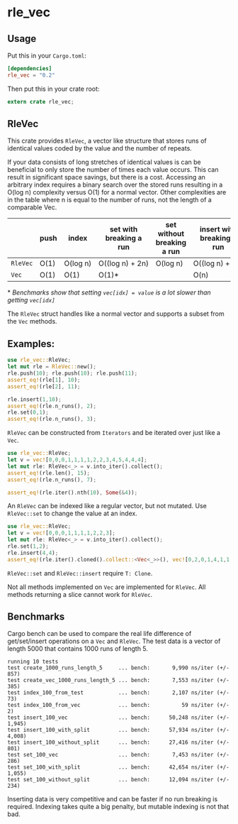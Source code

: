 # rle_vec

## Usage

Put this in your `Cargo.toml`:

```toml
[dependencies]
rle_vec = "0.2"
```

Then put this in your crate root:

```rust
extern crate rle_vec;
```

## RleVec
This crate provides `RleVec`, a vector like structure that stores runs of identical values coded
by the value and the number of repeats.

If your data consists of long stretches of identical values is can be beneficial to only store
the number of times each value occurs. This can result in significant space savings, but there
is a cost. Accessing an arbitrary index requires a binary search over the stored runs resulting
in a O(log n) complexity versus O(1) for a normal vector. Other complexities are in the table
where n is equal to the number of runs, not the length of a comparable Vec.

|        |push|index   |set with breaking a run|set without breaking a run|insert with breaking a run|insert without breaking a run|
|--------|----|--------|-----------------------|--------------------------|--------------------------|-----------------------------|
|`RleVec`|O(1)|O(log&nbsp;n)|O((log&nbsp;n)&nbsp;+&nbsp;2n)|O(log&nbsp;n)|O((log&nbsp;n)&nbsp;+&nbsp;2n)|O((log&nbsp;n)&nbsp;+&nbsp;n)|
|`Vec`|O(1)|O(1)|O(1)*| |O(n)| |

 \* *Benchmarks show that setting `vec[idx] = value` is a lot slower than getting `vec[idx]`*

 The `RleVec` struct handles like a normal vector and supports a subset from the `Vec` methods.

## Examples:
 ```rust
 use rle_vec::RleVec;
 let mut rle = RleVec::new();
 rle.push(10); rle.push(10); rle.push(11);
 assert_eq!(rle[1], 10);
 assert_eq!(rle[2], 11);

 rle.insert(1,10);
 assert_eq!(rle.n_runs(), 2);
 rle.set(0,1);
 assert_eq!(rle.n_runs(), 3);
 ```

 `RleVec` can be constructed from `Iterators` and be iterated over just like a `Vec`.

 ```rust
 use rle_vec::RleVec;
 let v = vec![0,0,0,1,1,1,1,2,2,3,4,5,4,4,4];
 let mut rle: RleVec<_> = v.into_iter().collect();
 assert_eq!(rle.len(), 15);
 assert_eq!(rle.n_runs(), 7);

 assert_eq!(rle.iter().nth(10), Some(&4));
 ```

 An `RleVec` can be indexed like a regular vector, but not mutated. Use `RleVec::set` to change the
 value at an index.

 ```rust
 use rle_vec::RleVec;
 let v = vec![0,0,0,1,1,1,1,2,2,3];
 let mut rle: RleVec<_> = v.into_iter().collect();
 rle.set(1,2);
 rle.insert(4,4);
 assert_eq!(rle.iter().cloned().collect::<Vec<_>>(), vec![0,2,0,1,4,1,1,1,2,2,3]);

 ```
 `RleVec::set` and `RleVec::insert` require `T: Clone`.

 Not all methods implemented on `Vec` are implemented for `RleVec`. All methods returning a slice
 cannot work for `RleVec`.

## Benchmarks
 Cargo bench can be used to compare the real life difference of get/set/insert operations on a `Vec`
 and `RleVec`. The test data is a vector of length 5000 that contains 1000 runs of length 5.
 
 ```
running 10 tests
test create_1000_runs_length_5     ... bench:       9,990 ns/iter (+/- 857)
test create_vec_1000_runs_length_5 ... bench:       7,553 ns/iter (+/- 385)
test index_100_from_test           ... bench:       2,107 ns/iter (+/- 73)
test index_100_from_vec            ... bench:          59 ns/iter (+/- 2)
test insert_100_vec                ... bench:      50,248 ns/iter (+/- 1,945)
test insert_100_with_split         ... bench:      57,934 ns/iter (+/- 4,008)
test insert_100_without_split      ... bench:      27,416 ns/iter (+/- 801)
test set_100_vec                   ... bench:       7,453 ns/iter (+/- 286)
test set_100_with_split            ... bench:      42,654 ns/iter (+/- 1,055)
test set_100_without_split         ... bench:      12,094 ns/iter (+/- 234)
``` 

Inserting data is very competitive and can be faster if no run breaking is
required. Indexing takes quite a big penalty, but mutable indexing is not that
bad. 
